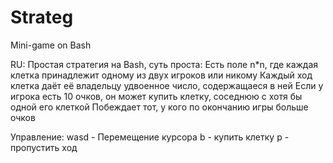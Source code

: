 # Strateg
Mini-game on Bash

RU:
Простая стратегия на Bash, суть проста:
Есть поле n*n, где каждая клетка принадлежит одному из двух игроков или никому
Каждый ход клетка даёт её владельцу удвоенное число, содержащаеся в ней
Если у игрока есть 10 очков, он может купить клетку, соседнюю с хотя бы одной его клеткой
Побеждает тот, у кого по окончанию игры больше очков

Управление:
wasd - Перемещение курсора
b - купить клетку
p - пропустить ход
